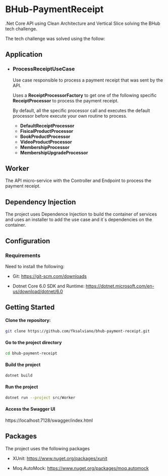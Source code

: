 # BHub-PaymentReceipt

.Net Core API using Clean Architecture and Vertical Slice solving the BHub tech challenge.

The tech challenge was solved using the follow:

## Application

- ### ProcessReceiptUseCase
    Use case responsible to process a payment receipt that was sent by the API.

    Uses a **ReceiptProcessorFactory** to get  one of the following specific **ReceiptProcessor** to process the payment receipt.
    
    By default, all the specific processor call and executes the default processor before execute your own routine to process.

    - **DefaultReceiptProcessor**
    - **FisicalProductProcessor**
    - **BookProductProcessor**
    - **VideoProductProcessor**
    - **MembershipProcessor**
    - **MembershipUpgradeProcessor**

## Worker

The API micro-service with the Controller and Endpoint to process the payment receipt.

## Dependency Injection

The project uses Dependence Injection to build the container of services and uses an installer to add the use case and it´s dependencies  on the container.

## Configuration

### Requirements

Need to install the following:

- Git:
    https://git-scm.com/downloads

- Dotnet Core 6.0 SDK and Runtime:
    https://dotnet.microsoft.com/en-us/download/dotnet/6.0


## Getting Started

#### Clone the repository:

```bash
git clone https://github.com/fksalviano/bhub-payment-receipt.git
```

#### Go to the project directory

```bash
cd bhub-payment-receipt
```

#### Build the project

```bash
dotnet build
```

#### Run the project

```bash
dotnet run --project src/Worker
```

#### Access the Swagger UI

https://localhost:7128/swagger/index.html


## Packages

The project uses the following packages

- XUnit:
    https://www.nuget.org/packages/xunit

- Moq.AutoMock:
    https://www.nuget.org/packages/moq.automock
